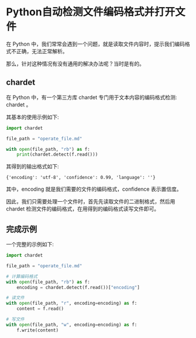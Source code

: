 # Python自动检测文件编码格式并打开文件

在 Python 中，我们常常会遇到一个问题，就是读取文件内容时，提示我们编码格式不正确，无法正常解析。

那么，针对这种情况有没有通用的解决办法呢？当时是有的。

## chardet

在 Python 中，有一个第三方库 chardet 专门用于文本内容的编码格式检测: chardet 。

其基本的使用示例如下:

```python
import chardet

file_path = "operate_file.md"

with open(file_path, "rb") as f:
    print(chardet.detect(f.read()))
```

其得到的输出格式如下:

```
{'encoding': 'utf-8', 'confidence': 0.99, 'language': ''}
```

其中，encoding 就是我们需要的文件的编码格式，confidence 表示置信度。

因此，我们只需要处理一个文件时，首先先读取文件的二进制格式，然后用 chardet 检测文件的编码格式，在用得到的编码格式读写文件即可。

## 完成示例

一个完整的示例如下:

```python
import chardet

file_path = "operate_file.md"

# 计算编码格式
with open(file_path, "rb") as f:
    encoding = chardet.detect(f.read())["encoding"]

# 读文件
with open(file_path, "r", encoding=encoding) as f:
    content = f.read()

# 写文件
with open(file_path, "w", encoding=encoding) as f:
    f.write(content)
```

